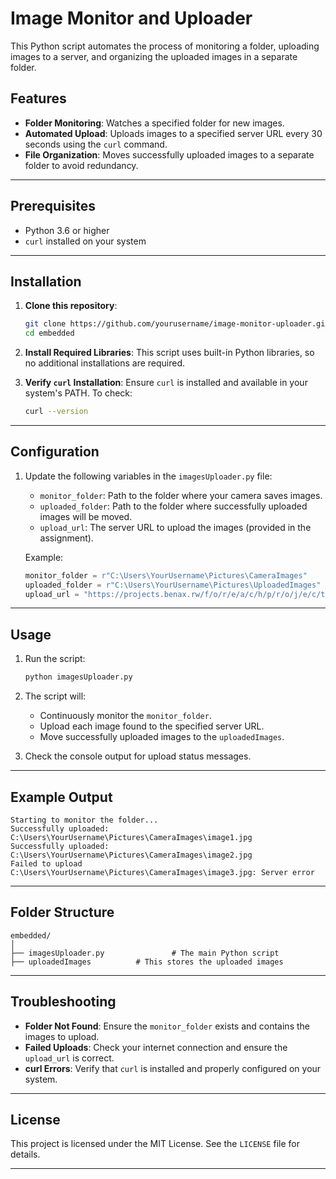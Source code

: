 
# Image Monitor and Uploader

This Python script automates the process of monitoring a folder, uploading images to a server, and organizing the uploaded images in a separate folder.

## Features
- **Folder Monitoring**: Watches a specified folder for new images.
- **Automated Upload**: Uploads images to a specified server URL every 30 seconds using the `curl` command.
- **File Organization**: Moves successfully uploaded images to a separate folder to avoid redundancy.

---

## Prerequisites
- Python 3.6 or higher
- `curl` installed on your system

---

## Installation

1. **Clone this repository**:
   ```bash
   git clone https://github.com/yourusername/image-monitor-uploader.git
   cd embedded
   ```

2. **Install Required Libraries**:
   This script uses built-in Python libraries, so no additional installations are required.

3. **Verify `curl` Installation**:
   Ensure `curl` is installed and available in your system's PATH. To check:
   ```bash
   curl --version
   ```

---

## Configuration

1. Update the following variables in the `imagesUploader.py` file:

   - `monitor_folder`: Path to the folder where your camera saves images.
   - `uploaded_folder`: Path to the folder where successfully uploaded images will be moved.
   - `upload_url`: The server URL to upload the images (provided in the assignment).

   Example:
   ```python
   monitor_folder = r"C:\Users\YourUsername\Pictures\CameraImages"
   uploaded_folder = r"C:\Users\YourUsername\Pictures\UploadedImages"
   upload_url = "https://projects.benax.rw/f/o/r/e/a/c/h/p/r/o/j/e/c/t/s/4e8d42b606f70fa9d39741a93ed0356c/iot_testing_202501/upload.php"
   ```

---

## Usage

1. Run the script:
   ```bash
   python imagesUploader.py
   ```

2. The script will:
   - Continuously monitor the `monitor_folder`.
   - Upload each image found to the specified server URL.
   - Move successfully uploaded images to the `uploadedImages`.

3. Check the console output for upload status messages.

---

## Example Output
```plaintext
Starting to monitor the folder...
Successfully uploaded: C:\Users\YourUsername\Pictures\CameraImages\image1.jpg
Successfully uploaded: C:\Users\YourUsername\Pictures\CameraImages\image2.jpg
Failed to upload C:\Users\YourUsername\Pictures\CameraImages\image3.jpg: Server error
```

---

## Folder Structure
```
embedded/
│
├── imagesUploader.py               # The main Python script
├── uploadedImages          # This stores the uploaded images
```

---

## Troubleshooting

- **Folder Not Found**: Ensure the `monitor_folder` exists and contains the images to upload.
- **Failed Uploads**: Check your internet connection and ensure the `upload_url` is correct.
- **curl Errors**: Verify that `curl` is installed and properly configured on your system.

---

## License
This project is licensed under the MIT License. See the `LICENSE` file for details.

---
